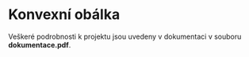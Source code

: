 # Konvexní obálka

Veškeré podrobnosti k projektu jsou uvedeny v dokumentaci v souboru **dokumentace.pdf**.
